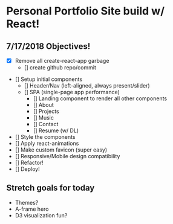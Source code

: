 # Personal Portfolio Site build w/ React!

## 7/17/2018 Objectives!

- [x] Remove all create-react-app garbage
  - [] create github repo/commit
- [] Setup initial components
  - [] Header/Nav (left-aligned, always present/slider)
  - [] SPA (single-page app performance)
    - [] Landing component to render all other components
    - [] About
    - [] Projects
    - [] Music
    - [] Contact  
    - [] Resume (w/ DL)
- [] Style the components
- [] Apply react-animations
- [] Make custom favicon (super easy)
- [] Responsive/Mobile design compatibility
- [] Refactor!
- [] Deploy!

## Stretch goals for today

- Themes?
- A-frame hero
- D3 visualization fun?
